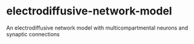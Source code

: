 # electrodiffusive-network-model
An electrodiffusive network model with multicompartmental neurons and synaptic connections
